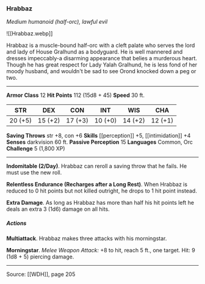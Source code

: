 ### Hrabbaz
_Medium humanoid (half-orc), lawful evil_

![[Hrabbaz.webp]]

Hrabbaz is a muscle-bound half-orc with a cleft palate who serves the lord and lady of House Gralhund as a bodyguard. He is well mannered and dresses impeccably-a disarming appearance that belies a murderous heart. Though he has great respect for Lady Yalah Gralhund, he is less fond of her moody husband, and wouldn't be sad to see Orond knocked down a peg or two.






---

**Armor Class** 12
**Hit Points** 112 (15d8 + 45)
**Speed** 30 ft.

| STR     | DEX     | CON     | INT     | WIS     | CHA     |
|---------|---------|---------|---------|---------|---------|
| 20 (+5) | 15 (+2) | 17 (+3) | 10 (+0) | 14 (+2) | 12 (+1) |

**Saving Throws** str +8, con +6
**Skills** [[perception]] +5, [[intimidation]] +4
**Senses** darkvision 60 ft.
**Passive Perception** 15
**Languages** Common, Orc
**Challenge** 5 (1,800 XP)

---

**Indomitable (2/Day)**. Hrabbaz can reroll a saving throw that he fails. He must use the new roll.

**Relentless Endurance (Recharges after a Long Rest)**. When Hrabbaz is reduced to 0 hit points but not killed outright, he drops to 1 hit point instead.

**Extra Damage**. As long as Hrabbaz has more than half his hit points left he deals an extra 3 (1d6) damage on all hits.

##### Actions
**Multiattack**. Hrabbaz makes three attacks with his morningstar.

**Morningstar**. _Melee Weapon Attack:_ +8 to hit, reach 5 ft., one target. Hit: 9 (1d8 + 5) piercing damage.


---

Source: [[WDH]], page 205